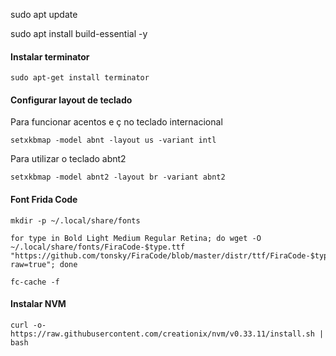 sudo apt update

sudo apt install build-essential -y

#### Instalar terminator
```
sudo apt-get install terminator
```


#### Configurar layout de teclado

Para funcionar acentos e ç no teclado internacional
```
setxkbmap -model abnt -layout us -variant intl
```

Para utilizar o teclado abnt2
```
setxkbmap -model abnt2 -layout br -variant abnt2
```

#### Font Frida Code
``` 
mkdir -p ~/.local/share/fonts
```
```
for type in Bold Light Medium Regular Retina; do wget -O ~/.local/share/fonts/FiraCode-$type.ttf "https://github.com/tonsky/FiraCode/blob/master/distr/ttf/FiraCode-$type.ttf?raw=true"; done
```
``` 
fc-cache -f
```

#### Instalar NVM
```
curl -o- https://raw.githubusercontent.com/creationix/nvm/v0.33.11/install.sh | bash
```
